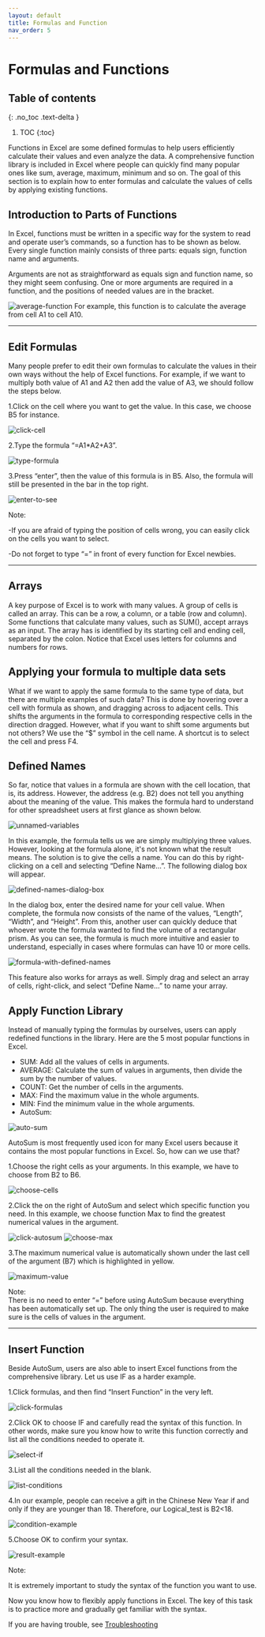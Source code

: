 ```yaml
---
layout: default
title: Formulas and Function
nav_order: 5
---
```



# Formulas and Functions

## Table of contents
{: .no_toc .text-delta }

1. TOC
{:toc}


Functions in Excel are some defined formulas to help users efficiently calculate their values and even analyze the data. A comprehensive function library is included in Excel where people can quickly find many popular ones like sum, average, maximum, minimum and so on. The goal of this section is to explain how to enter formulas and calculate the values of cells by applying existing functions.  


## Introduction to Parts of Functions

In Excel, functions must be written in a specific way for the system to read and operate user’s commands, so a function has to be shown as below. Every single function mainly consists of three parts: equals sign, function name and arguments.

Arguments are not as straightforward as equals sign and function name, so they might seem confusing. One or more arguments are required in a function, and the positions of needed values are in the bracket.

![average-function](https://github.com/hannah019/excel-instructions/blob/gh-pages/assets/images/functions-image1.png?raw=true)
 For example, this function is to calculate the average from cell A1 to cell A10.

---

## Edit Formulas

Many people prefer to edit their own formulas to calculate the values in their own ways without the help of Excel functions. For example, if we want to multiply both value of A1 and A2 then add the value of A3, we should follow the steps below.

1.Click on the cell where you want to get the value. In this case, we choose B5 for instance. 

![click-cell](https://github.com/hannah019/excel-instructions/blob/gh-pages/assets/images/functions-image2.png?raw=true)

2.Type the formula “=A1*A2+A3”. 

![type-formula](https://github.com/hannah019/excel-instructions/blob/gh-pages/assets/images/functions-image3.png?raw=true)

3.Press “enter”, then the value of this formula is in B5. Also, the formula will still be presented in the bar in the top right. 

![enter-to-see](https://github.com/hannah019/excel-instructions/blob/gh-pages/assets/images/functions-image4.png?raw=true)

Note: 

  -If you are afraid of typing the position of cells wrong, you can easily click on the cells you want to select. 
  
  -Do not forget to type “=” in front of every function for Excel newbies.    

---

## Arrays

A key purpose of Excel is to work with many values. A group of cells is called an array. This can be a row, a column, or a table (row and column). Some functions that calculate many values, such as SUM(), accept arrays as an input. The array has is identified by its starting cell and ending cell, separated by the colon. Notice that Excel uses letters for columns and numbers for rows.

## Applying your formula to multiple data sets

What if we want to apply the same formula to the same type of data, but there are multiple examples of such data? This is done by hovering over a cell with formula as shown, and dragging across to adjacent cells. This shifts the arguments in the formula to corresponding respective cells in the direction dragged. However, what if you want to shift some arguments but not others? We use the “$” symbol in the cell name. A shortcut is to select the cell and press F4.

## Defined Names

So far, notice that values in a formula are shown with the cell location, that is, its address. However, the address (e.g. B2) does not tell you anything about the meaning of the value. This makes the formula hard to understand for other spreadsheet users at first glance as shown below. 

![unnamed-variables](https://github.com/hannah019/excel-instructions/blob/gh-pages/assets/images/defined-names-1.PNG?raw=true)

In this example, the formula tells us we are simply multiplying three values. However, looking at the formula alone, it's not known what the result means.
The solution is to give the cells a name. You can do this by right-clicking on a cell and selecting “Define Name…”. The following dialog box will appear.

![defined-names-dialog-box](https://github.com/hannah019/excel-instructions/blob/gh-pages/assets/images/defined-names-2.PNG?raw=true)

In the dialog box, enter the desired name for your cell value. When complete, the formula now consists of the name of the values, “Length”, “Width”, and “Height”. From this, another user can quickly deduce that whoever wrote the formula wanted to find the volume of a rectangular prism. As you can see, the formula is much more intuitive and easier to understand, especially in cases where formulas can have 10 or more cells. 

![formula-with-defined-names](https://github.com/hannah019/excel-instructions/blob/gh-pages/assets/images/defined-names-3.PNG?raw=true)

This feature also works for arrays as well. Simply drag and select an array of cells, right-click, and select “Define Name…” to name your array.


## Apply Function Library

Instead of manually typing the formulas by ourselves, users can apply redefined functions in the library. Here are the 5 most popular functions in Excel. 

  - SUM: Add all the values of cells in arguments. 
  - AVERAGE: Calculate the sum of values in arguments, then divide the sum by the number of values. 
  - COUNT: Get the number of cells in the arguments. 
  - MAX: Find the maximum value in the whole arguments. 
  - MIN: Find the minimum value in the whole arguments.    
  - AutoSum:

![auto-sum](https://github.com/hannah019/excel-instructions/blob/gh-pages/assets/images/functions-image5.png?raw=true)

  AutoSum is most frequently used icon for many Excel users because it contains the most popular functions in Excel. So, how can we use that? 
  
  1.Choose the right cells as your arguments. In this example, we have to choose from B2 to B6. 
  
  ![choose-cells](https://github.com/hannah019/excel-instructions/blob/gh-pages/assets/images/functions-image6.png?raw=true)

  2.Click the  on the right of AutoSum and select which specific function you need. In this example, we choose function Max to find the greatest numerical values       in the argument. 
  
![click-autosum](https://github.com/hannah019/excel-instructions/blob/gh-pages/assets/images/functions-image7.png?raw=true)
 ![choose-max](https://github.com/hannah019/excel-instructions/blob/gh-pages/assets/images/functions-image8.png?raw=true)

  3.The maximum numerical value is automatically shown under the last cell of the argument (B7) which is highlighted in yellow. 
  
  ![maximum-value](https://github.com/hannah019/excel-instructions/blob/gh-pages/assets/images/functions-image9.png?raw=true)

  Note:  
    There is no need to enter “=” before using AutoSum because everything has been automatically set up. The only thing the user is required to make sure is the       cells of values in the argument. 
    
  

---

## Insert Function

Beside AutoSum, users are also able to insert Excel functions from the comprehensive library. Let us use IF as a harder example. 

1.Click formulas, and then find “Insert Function” in the very left.  

 ![click-formulas](https://github.com/hannah019/excel-instructions/blob/gh-pages/assets/images/functions-image10.png?raw=true)

2.Click OK to choose IF and carefully read the syntax of this function. In other words, make sure you know how to write this function correctly and list all the conditions needed to operate it.    

  ![select-if](https://github.com/hannah019/excel-instructions/blob/gh-pages/assets/images/functions-image-11.png?raw=true)

3.List all the conditions needed in the blank. 

  ![list-conditions](https://github.com/hannah019/excel-instructions/blob/gh-pages/assets/images/functions-image-12.png?raw=true)

4.In our example, people can receive a gift in the Chinese New Year if and only if they are younger than 18. Therefore, our Logical_test is B2<18.  

  ![condition-example](https://github.com/hannah019/excel-instructions/blob/gh-pages/assets/images/functions-image-13.png?raw=true)

5.Choose OK to confirm your syntax. 

 ![result-example](https://github.com/hannah019/excel-instructions/blob/gh-pages/assets/images/functions-image-14.png?raw=true)

Note:

It is extremely important to study the syntax of the function you want to use. 
  
Now you know how to flexibly apply functions in Excel. The key of this task is to practice more and gradually get familiar with the syntax.  

If you are having trouble, see [Troubleshooting](https://hannah019.github.io/excel-instructions/docs/index-test/)

